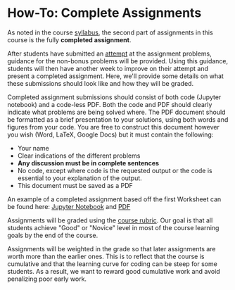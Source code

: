 # How-To: Complete Assignments

As noted in the course [syllabus](../intro), the second part of assignments in this course is the fully **completed assignment**. 

After students have submitted an [attempt](HowTo_AssignmentAttempt) at the assignment problems, guidance for the non-bonus problems will be provided.  Using this guidance, students will then have another week to improve on their attempt and present a completed assignment.  Here, we'll provide some details on what these submissions should look like and how they will be graded.

Completed assignment submissions should consist of both code (Jupyter notebook) and a code-less PDF.  Both the code and PDF should clearly indicate what problems are being solved where.  The PDF document should be formatted as a brief presentation to your solutions, using both words and figures from your code.  You are free to construct this document however you wish (Word, LaTeX, Google Docs) but it must contain the following:

 - Your name
 - Clear indications of the different problems
 - **Any discussion must be in complete sentences**
 - No code, except where code is the requested output or the code is essential to your explanation of the output.
 - This document must be saved as a PDF

An example of a completed assignment based off the first Worksheet can be found here: [Jupyter Notebook](Module_1/Worksheet_1_1_CoinFlipping_Solutions) and [PDF](https://github.com/ejohnson643/WhatDoYourDataSay/blob/main/CourseFiles/WhatDoYourDataSay_SampleAssignmentAttempt.pdf)

Assignments will be graded using the [course rubric](Rubric).  Our goal is that all students achieve "Good" or "Novice" level in most of the course learning goals by the end of the course.

Assignments will be weighted in the grade so that later assignments are worth more than the earlier ones.  This is to reflect that the course is cumulative and that the learning curve for coding can be steep for some students.  As a result, we want to reward good cumulative work and avoid penalizing poor early work.